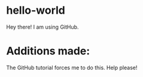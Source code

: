 # hello-world
Hey there! I am using GitHub.

# Additions made:
The GitHub tutorial forces me to do this. Help please!
